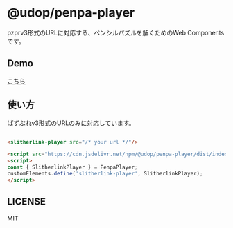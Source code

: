 @udop/penpa-player
================

pzprv3形式のURLに対応する、ペンシルパズルを解くためのWeb Componentsです。

## Demo
[こちら](https://smynudop.github.io/pzprts/)


## 使い方

ぱずぷれv3形式のURLのみに対応しています。

```html

<slitherlink-player src="/* your url */"/>

<script src="https://cdn.jsdelivr.net/npm/@udop/penpa-player/dist/index.umd.js"></script>
<script> 
const { SlitherlinkPlayer } = PenpaPlayer;
customElements.define('slitherlink-player', SlitherlinkPlayer);
</script>
```

## LICENSE
MIT